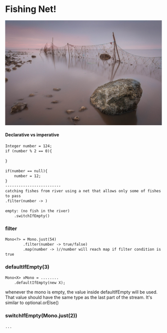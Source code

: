 # Fishing Net!

![bleiksa river iceland](Fishing_net.jpeg)

#### Declarative vs imperative
    Integer number = 124;
    if (number % 2 == 0){
        
    }

    if(number == null){
        number = 12;
    }
    -------------------------
    catching fishes from river using a net that allows only some of fishes to pass
    .filter(number -> ) 
  
    empty: (no fish in the river) 
        .switchIfEmpty()
    
### filter
    Mono<?> = Mono.just(54)
            .filter(number -> true/false)
            .map(number -> )//number will reach map if filter condition is true

    
### defaultIfEmpty(3)
    Mono<X> xMono = ........
        .defaultIfEmpty(new X);     
    
whenever the mono is empty, the value inside defaultIfEmpty will be used. 
That value should have the same type as the last part of the stream.
It's similar to optional.orElse()

### switchIfEmpty(Mono.just(2))
    ...
        
[//]: # (doOnNext, Collection, Flux, filter, recursive <--> while)
[//]: # (pure functions)
